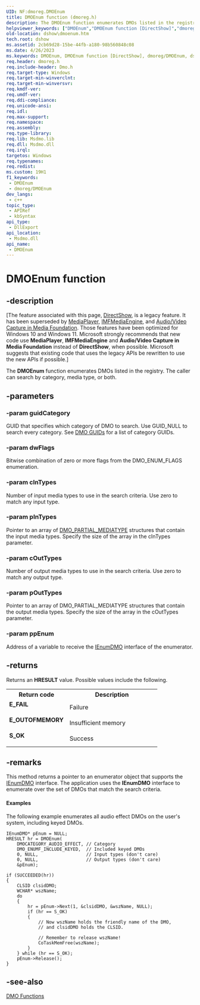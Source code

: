 ```yaml
---
UID: NF:dmoreg.DMOEnum
title: DMOEnum function (dmoreg.h)
description: The DMOEnum function enumerates DMOs listed in the registry. The caller can search by category, media type, or both.
helpviewer_keywords: ["DMOEnum","DMOEnum function [DirectShow]","dmoreg/DMOEnum","dshow.dmoenum"]
old-location: dshow\dmoenum.htm
tech.root: dshow
ms.assetid: 2cb69d28-15be-44fb-a180-98b560848c08
ms.date: 4/26/2023
ms.keywords: DMOEnum, DMOEnum function [DirectShow], dmoreg/DMOEnum, dshow.dmoenum
req.header: dmoreg.h
req.include-header: Dmo.h
req.target-type: Windows
req.target-min-winverclnt: 
req.target-min-winversvr: 
req.kmdf-ver: 
req.umdf-ver: 
req.ddi-compliance: 
req.unicode-ansi: 
req.idl: 
req.max-support: 
req.namespace: 
req.assembly: 
req.type-library: 
req.lib: Msdmo.lib
req.dll: Msdmo.dll
req.irql: 
targetos: Windows
req.typenames: 
req.redist: 
ms.custom: 19H1
f1_keywords:
 - DMOEnum
 - dmoreg/DMOEnum
dev_langs:
 - c++
topic_type:
 - APIRef
 - kbSyntax
api_type:
 - DllExport
api_location:
 - Msdmo.dll
api_name:
 - DMOEnum
---
```


# DMOEnum function


## -description

\[The feature associated with this page, [DirectShow](/windows/win32/directshow/directshow), is a legacy feature. It has been superseded by [MediaPlayer](/uwp/api/Windows.Media.Playback.MediaPlayer), [IMFMediaEngine](/windows/win32/api/mfmediaengine/nn-mfmediaengine-imfmediaengine), and [Audio/Video Capture in Media Foundation](windows/win32/medfound/audio-video-capture-in-media-foundation). Those features have been optimized for Windows 10 and Windows 11. Microsoft strongly recommends that new code use **MediaPlayer**, **IMFMediaEngine** and **Audio/Video Capture in Media Foundation** instead of **DirectShow**, when possible. Microsoft suggests that existing code that uses the legacy APIs be rewritten to use the new APIs if possible.\]

The <b>DMOEnum</b> function enumerates DMOs listed in the registry. The caller can search by category, media type, or both.

## -parameters

### -param guidCategory

GUID that specifies which category of DMO to search. Use GUID_NULL to search every category. See <a href="/windows/desktop/DirectShow/dmo-guids">DMO GUIDs</a> for a list of category GUIDs.

### -param dwFlags

Bitwise combination of zero or more flags from the DMO_ENUM_FLAGS enumeration.

### -param cInTypes

Number of input media types to use in the search criteria. Use zero to match any input type.

### -param pInTypes

Pointer to an array of <a href="/previous-versions/windows/desktop/api/dmoreg/ns-dmoreg-dmo_partial_mediatype">DMO_PARTIAL_MEDIATYPE</a> structures that contain the input media types. Specify the size of the array in the cInTypes parameter.

### -param cOutTypes

Number of output media types to use in the search criteria. Use zero to match any output type.

### -param pOutTypes

Pointer to an array of DMO_PARTIAL_MEDIATYPE structures that contain the output media types. Specify the size of the array in the cOutTypes parameter.

### -param ppEnum

Address of a variable to receive the <a href="/windows/desktop/api/mediaobj/nn-mediaobj-ienumdmo">IEnumDMO</a> interface of the enumerator.

## -returns

Returns an <b>HRESULT</b> value. Possible values include the following.

<table>
<tr>
<th>Return code</th>
<th>Description</th>
</tr>
<tr>
<td width="40%">
<dl>
<dt><b>E_FAIL</b></dt>
</dl>
</td>
<td width="60%">
Failure

</td>
</tr>
<tr>
<td width="40%">
<dl>
<dt><b>E_OUTOFMEMORY</b></dt>
</dl>
</td>
<td width="60%">
Insufficient memory

</td>
</tr>
<tr>
<td width="40%">
<dl>
<dt><b>S_OK</b></dt>
</dl>
</td>
<td width="60%">
Success

</td>
</tr>
</table>

## -remarks

This method returns a pointer to an enumerator object that supports the <a href="/windows/desktop/api/mediaobj/nn-mediaobj-ienumdmo">IEnumDMO</a> interface. The application uses the <b>IEnumDMO</b> interface to enumerate over the set of DMOs that match the search criteria.


#### Examples

The following example enumerates all audio effect DMOs on the user's system, including keyed DMOs.


```
IEnumDMO* pEnum = NULL; 
HRESULT hr = DMOEnum(
    DMOCATEGORY_AUDIO_EFFECT, // Category
    DMO_ENUMF_INCLUDE_KEYED,  // Included keyed DMOs
    0, NULL,                  // Input types (don't care)
    0, NULL,                  // Output types (don't care)
    &pEnum);

if (SUCCEEDED(hr)) 
{
    CLSID clsidDMO;
    WCHAR* wszName;
    do
    {
        hr = pEnum->Next(1, &clsidDMO, &wszName, NULL);
        if (hr == S_OK) 
        {  
            // Now wszName holds the friendly name of the DMO, 
            // and clsidDMO holds the CLSID. 

            // Remember to release wszName!
            CoTaskMemFree(wszName);
        }
    } while (hr == S_OK);
    pEnum->Release();
}

```

## -see-also

<a href="/windows/desktop/DirectShow/dmo-functions">DMO Functions</a>